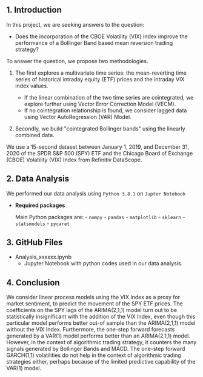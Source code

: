 ## 1. Introduction
In this project, we are seeking answers to the question: 

* Does the incorporation of the CBOE Volatility (VIX) index improve the performance of a Bollinger Band based mean reversion trading strategy? 

To answer the question, we propose two methodologies. 

1. The first explores a multivariate time series: the mean-reverting time series of historical intraday equity (ETF) prices and the intraday VIX index values. 
    - If the linear combination of the two time series are cointegrated, we explore further using Vector Error Correction Model (VECM). 
    - If no cointegration relationship is found, we consider lagged data using Vector AutoRegression (VAR) Model. 
         
2. Secondly, we build "cointegrated Bollinger bands" using the linearly combined data.

We use a 15-second dataset between January 1, 2019, and December 31, 2020 of the SPDR S&P 500 (SPY) ETF and the Chicago Board of Exchange (CBOE) Volatility (VIX) Index from Refinitiv DataScope.

## 2. Data Analysis
We performed our data analysis using `Python 3.8.1`  on `Jupter Notebook`
 
 * **Required packages**
   
      Main Python packages are: 
        - `numpy`
        - `pandas`
        - `matplotlib`
        - `sklearn`
        - `statsmodels`
        - `pycaret` 
   
## 3. GitHub Files
* Analysis_xxxxxx.ipynb
    - Jupyter Notebook with python codes used in our data analysis.
   
## 4. Conclusion
We consider linear process models using the VIX Index as a proxy for market sentiment, to predict the movement of the SPY ETF prices. The coefficients on the SPY lags of the ARIMA(2,1,1) model turn out to be statistically insignificant with the addition of the VIX Index, even though this particular model performs better out-of sample than the ARIMA(2,1,1) model without the VIX Index. Furthermore, the one-step forward forecasts generated by a VAR(1) model performs better than an ARIMA(2,1,1) model. However, in the context of algorithmic trading strategy, it counters the many signals generated by Bollinger Bands and MACD. The one-step forward GARCH(1,1) volatilities do not help in the context of algorithmic trading strategies either, perhaps because of the limited predictive capability of the VAR(1) model.
